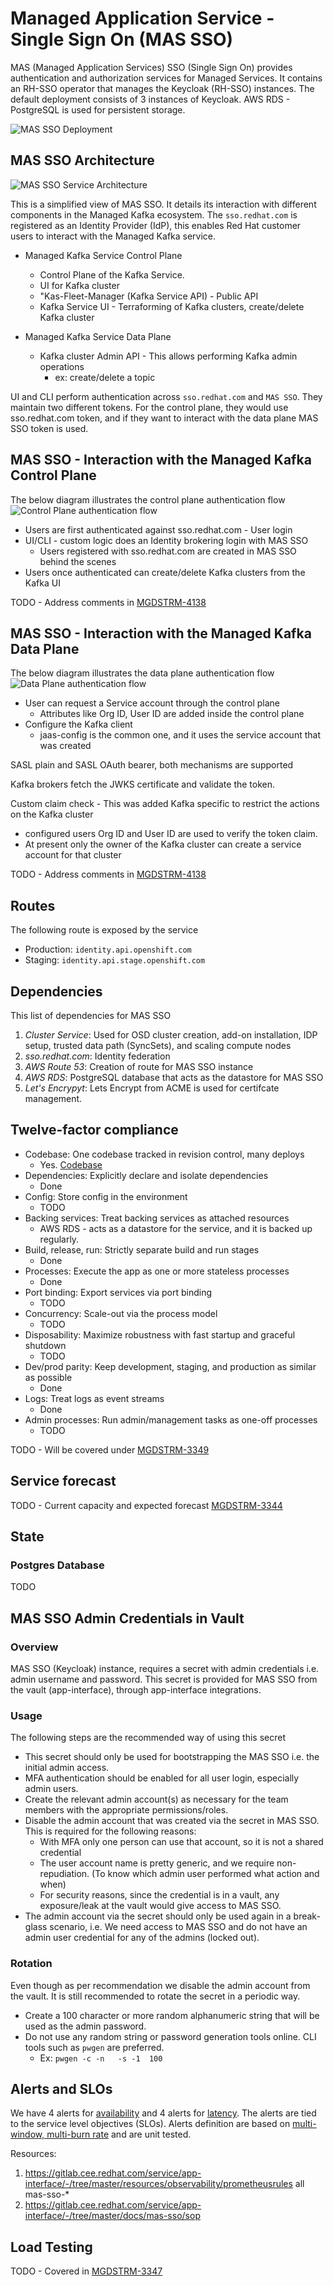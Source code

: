 # Managed Application Service - Single Sign On (MAS SSO)

MAS (Managed Application Services) SSO (Single Sign On) provides authentication and authorization services for Managed Services.
It contains an RH-SSO operator that manages the Keycloak (RH-SSO) instances. The default deployment consists of 3 instances of Keycloak.
AWS RDS - PostgreSQL is used for persistent storage.

![MAS SSO Deployment](./images/MAS-SSO-deployment.png)


## MAS SSO Architecture

![MAS SSO Service Architecture](./images/mas-sso-architecture.png)

This is a simplified view of MAS SSO. It details its interaction with different components in the Managed Kafka ecosystem.
The `sso.redhat.com` is registered as an Identity Provider (IdP), this enables Red Hat customer users to interact with the Managed Kafka service.

- Managed Kafka Service Control Plane
  - Control Plane of the Kafka Service.
  - UI for Kafka cluster
  - "Kas-Fleet-Manager (Kafka Service API) - Public API
  - Kafka Service UI - Terraforming of Kafka clusters, create/delete Kafka cluster
  
- Managed Kafka Service Data Plane
  - Kafka cluster Admin API - This allows performing Kafka admin operations 
    - ex: create/delete a topic

UI and CLI perform authentication across `sso.redhat.com` and `MAS SSO`. They maintain two different tokens.
For the control plane, they would use sso.redhat.com token, and if they want to interact with the data plane MAS SSO token is used.

## MAS SSO - Interaction with the Managed Kafka Control Plane
The below diagram illustrates the control plane authentication flow
![Control Plane authentication flow](./images/control-plane-authentication-flow.png)

- Users are first authenticated against sso.redhat.com - User login
- UI/CLI - custom logic does an Identity brokering login with MAS SSO
  - Users registered with sso.redhat.com are created in MAS SSO behind the scenes
- Users once authenticated can create/delete Kafka clusters from the Kafka UI

TODO - Address comments in [MGDSTRM-4138](https://issues.redhat.com/browse/MGDSTRM-4138)

## MAS SSO - Interaction with the Managed Kafka Data Plane 
The below diagram illustrates the data plane authentication flow
![Data Plane authentication flow](./images/Data-plane-message-flow.png)

- User can request a Service account through the control plane
  - Attributes like Org ID, User ID are added inside the control plane
- Configure the Kafka client 
  - jaas-config is the common one, and it uses the service account that was created
  
SASL plain and SASL OAuth bearer, both mechanisms are supported

Kafka brokers fetch the JWKS certificate and validate the token.

Custom claim check - This was added Kafka specific to restrict the actions on the Kafka cluster
  - configured users Org ID and User ID are used to verify the token claim.
  - At present only the owner of the Kafka cluster can create a service account for that cluster

TODO - Address comments in [MGDSTRM-4138](https://issues.redhat.com/browse/MGDSTRM-4138)

## Routes

The following route is exposed by the service
- Production: `identity.api.openshift.com`
- Staging: `identity.api.stage.openshift.com`
 

## Dependencies

This list of dependencies for MAS SSO 
1. *Cluster Service*: 
   Used for OSD cluster creation, add-on installation, IDP setup, trusted data path (SyncSets), and scaling compute nodes
2. *sso.redhat.com*:
   Identity federation
3. *AWS Route 53*:
   Creation of route for MAS SSO instance
4. *AWS RDS*:
   PostgreSQL database that acts as the datastore for MAS SSO
5. *Let's Encrypyt*:
   Lets Encrypt from ACME is used for certifcate management.

## Twelve-factor compliance
- Codebase: One codebase tracked in revision control, many deploys
  - Yes. [Codebase](https://gitlab.cee.redhat.com/service/saas-mas-sso)
- Dependencies: Explicitly declare and isolate dependencies
  - Done
- Config: Store config in the environment
  - TODO
- Backing services: Treat backing services as attached resources
  - AWS RDS - acts as a datastore for the service, and it is backed up regularly.
- Build, release, run: Strictly separate build and run stages
  - Done
- Processes: Execute the app as one or more stateless processes
  - Done  
- Port binding: Export services via port binding
  - TODO   
- Concurrency: Scale-out via the process model
  - TODO
- Disposability: Maximize robustness with fast startup and graceful shutdown
  - TODO
- Dev/prod parity: Keep development, staging, and production as similar as possible
  - Done
- Logs: Treat logs as event streams
  - Done
- Admin processes: Run admin/management tasks as one-off processes
  - TODO

TODO - Will be covered under [MGDSTRM-3349](https://issues.redhat.com/browse/MGDSTRM-3349)


## Service forecast

TODO - Current capacity and expected forecast [MGDSTRM-3344](https://issues.redhat.com/browse/MGDSTRM-3344)


## State
### Postgres Database

TODO


## MAS SSO Admin Credentials in Vault

### Overview

MAS SSO (Keycloak) instance, requires a secret with admin credentials i.e. admin username and password.
This secret is provided for MAS SSO from the vault (app-interface), through app-interface integrations.

### Usage

The following steps are the recommended way of using this secret
- This secret should only be used for bootstrapping the MAS SSO i.e. the initial admin access.
- MFA authentication should be enabled for all user login, especially admin users.
- Create the relevant admin account(s) as necessary for the team members with the appropriate permissions/roles.
- Disable the admin account that was created via the secret in MAS SSO. This is required for the following reasons:
  - With MFA only one person can use that account, so it is not a shared credential
  - The user account name is pretty generic, and we require non-repudiation. (To know which admin user performed what action and when)
  - For security reasons, since the credential is in a vault, any exposure/leak at the vault would give access to MAS SSO.
- The admin account via the secret should only be used again in a break-glass scenario, i.e. We need access to MAS SSO
  and do not have an admin user credential for any of the admins (locked out).

### Rotation

Even though as per recommendation we disable the admin account from the vault. It is still recommended to rotate the secret in a
periodic way.

- Create a 100 character or more random alphanumeric string that will be used as the admin password.
- Do not use any random string or password generation tools online. CLI tools such as `pwgen` are preferred.
  - Ex: `pwgen -c -n   -s -1  100`



## Alerts and SLOs

We have 4 alerts for [availability](https://gitlab.cee.redhat.com/service/app-interface/-/blob/master/docs/mas-sso/sop/mas-sso-availability/mas-sso-availability.md#list-of-alerts) 
and  4 alerts for [latency](https://gitlab.cee.redhat.com/service/app-interface/-/blob/master/docs/mas-sso/sop/mas-sso-latency/mas-sso-latency.md#list-of-alerts). The alerts are tied to the service level objectives (SLOs). Alerts definition are based on [multi-window, multi-burn rate](https://sre.google/workbook/alerting-on-slos/) and are unit tested. 

Resources: 

1. https://gitlab.cee.redhat.com/service/app-interface/-/tree/master/resources/observability/prometheusrules all mas-sso-*
2. https://gitlab.cee.redhat.com/service/app-interface/-/tree/master/docs/mas-sso/sop


## Load Testing

TODO - Covered in [MGDSTRM-3347](https://issues.redhat.com/browse/MGDSTRM-3347)

